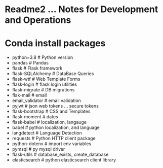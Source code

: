 # Readme2 ... Notes for Development and Operations 


# Conda install packages
* python=3.8        # Python version
* pandas            # Pandas
* flask             # Flask framework
* flask-SQLAlchemy  # DataBase Queries
* flask-wtf         # Web Template Forms
* flask-login       # flask login utilities
* flask-migrate     # DB migrations
* flak-mail         # email
* email_validator   # email validation
* pyjwt             # json web tokens ... secure tokens
* flask-bootstrap   # CSS and Templates
* flask-moment      # dates
* flask-babel       # localization, langauge
* babel             # python localization, and language
* langdetect        # Language Detection
* requests          # Python HTTP client package
* python-dotenv     # import env variables
* pymsql            # py mysql driver
* flask-utils       # database_exists, create_database
* elasticsearch     # python elasticsearch client library
